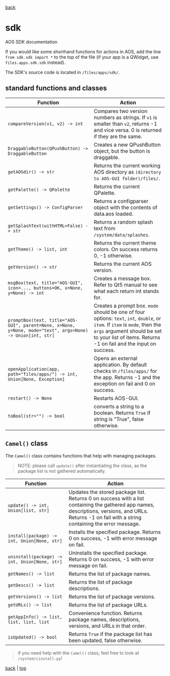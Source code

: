 <a href="docs/help.md">back</a>

# sdk
AOS SDK documentation

If you would like some shorthand functions for actions in AOS, add the line `from sdk.sdk import *` to the top of the file (if your app is a QWidget, use `files.apps.sdk.sdk` instead).

The SDK's source code is located in `/files/apps/sdk/`.

## standard functions and classes

| Function | Action |
|----------|--------|
| `compareVersion(v1, v2) -> int` | Compares two version numbers as strings. If `v1` is smaller than `v2`, returns -1 and vice versa. 0 is returned if they are the same. |
| `DraggableButton(QPushButton) -> DraggableButton` | Creates a new QPushButton object, but the button is draggable. |
| `getAOSdir() -> str` | Returns the current working AOS directory as `(directory to AOS-GUI folder)/files/`. |
| `getPalette() -> QPalette` | Returns the current QPalette. |
| `getSettings() -> ConfigParser`| Returns a configparser object with the contents of data.aos loaded. |
| `getSplashText(withHTML=False) -> str` | Returns a random splash text from `/system/data/splashes`.|
| `getTheme() -> list, int` | Returns the current theme colors. On success returns 0, -1 otherwise.|
| `getVersion() -> str` | Returns the current AOS version. |
| `msgBox(text, title="AOS-GUI", icon=..., buttons=OK, x=None, y=None) -> int` | Creates a message box. Refer to Qt5 manual to see what each return int stands for. |
| `promptBox(text, title="AOS-GUI", parent=None, x=None, y=None, mode="text", args=None) -> Union[int, str]` | Creates a prompt box. `mode` should be one of four options: `text`, `int`, `double`, or `item`. If `item` is `mode`, then the `args` argument should be set to your list of items. Returns -1 on fail and the input on success. |
| `openApplication(app, path="files/apps/") -> int, Union[None, Exception]` | Opens an external application. By default checks in `/files/apps/` for the app. Returns -1 and the exception on fail and 0 on success.|
| `restart() -> None` | Restarts AOS-GUI. |
| `toBool(str="") -> bool` | converts a string to a boolean. Returns `True` if string is "True", false otherwise.|

## `Camel()` class

The `Camel()` class contains functions that help with managing packages.

> NOTE: please call `update()` after instantiating the class, as the package list is not gathered automatically.

| Function | Action |
|----------|--------|
|`update() -> int, Union[list, str]`| Updates the stored package list. Returns 0 on success with a list containing the gathered app names, descriptions, versions, and URLs. Returns -1 on fail with a string containing the error message.|
|`install(package) -> int, Union[None, str]`| Installs the specified package. Returns 0 on success, -1 with error message on fail.|
|`uninstall(package) -> int, Union[None, str]`| Uninstalls the specified package. Returns 0 on success, -1 with error message on fail.|
|`getNames() -> list`| Returns the list of package names.|
|`getDescs() -> list`| Returns the list of package descriptions.|
|`getVersions() -> list`| Returns the list of package versions.|
|`getURLs() -> list`| Returns the list of package URLs.|
|`getAppInfo() -> list, list, list, list`| Convenience function. Returns package names, descriptions, versions, and URLs in that order.|
|`isUpdated() -> bool`| Returns `True` if the package list has been updated, false otherwise.|

> if you need help with the `Camel()` class, feel free to look at `/system/cinstall.py`!

<a href="docs/help.md">back</a> | <a href="#sdk">top</a>